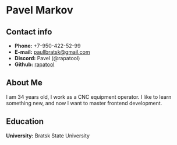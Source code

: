 # Pavel Markov

## Contact info
 * **Phone:** +7-950-422-52-99
 * **E-mail:** paullbratsk@gmail.com
 * **Discord:** Pavel (@rapatool)
 * **Github:** [rapatool](https://github.com/Rapatool)

## About Me

I am 34 years old, I work as a CNC equipment operator. I like to learn something new, and now I want to master frontend development.

## Education

**University:** Bratsk State University